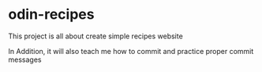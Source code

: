 # odin-recipes

This project is all about create simple recipes website

In Addition, it will also teach me how to commit and practice proper commit messages
